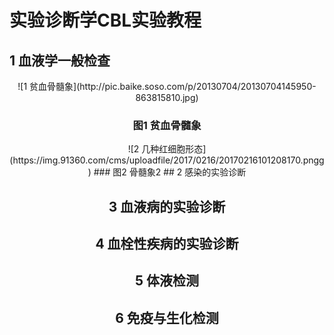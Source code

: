 # 实验诊断学CBL实验教程
## 1 血液学一般检查

<div align=center>![1 贫血骨髓象](http://pic.baike.soso.com/p/20130704/20130704145950-863815810.jpg)

### 图1 贫血骨髓象
<div align=center>![2 几种红细胞形态](https://img.91360.com/cms/uploadfile/2017/0216/20170216101208170.pngg)
### 图2 骨髓象2
## 2 感染的实验诊断

## 3 血液病的实验诊断

## 4 血栓性疾病的实验诊断

## 5 体液检测

## 6 免疫与生化检测
